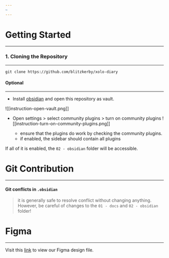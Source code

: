 ```yaml
---
~
---
```



# Getting Started
---

### 1. Cloning the Repository
---
```
git clone https://github.com/blitzkerby/xolo-diary
```



#### Optional
------
- Install [obsidian](https://obsidian.md/) and open this repository as vault.

![[instruction-open-vault.png]]

- Open settings > select community plugins > turn on community plugins
![[instruction-turn-on-community-plugins.png]]

	- ensure that the plugins do work by checking the community plugins.
	- if enabled, the sidebar should contain all plugins

If all of it is enabled, the `02 - obsidian` folder will be accessible.

# Git Contribution
----

#### Git conflicts in `.obsidian`

> it is generally safe to resolve conflict without changing anything. However, be careful of changes to the `01 - docs` and `02 - obsidian` folder!




# Figma
---

Visit this [link](https://www.figma.com/design/OlAUYq9oxvKFWRGXgYjj3W/Untitled?node-id=0-1&t=fHZ4DUKkpRvqWri5-1) to view our Figma design file.

